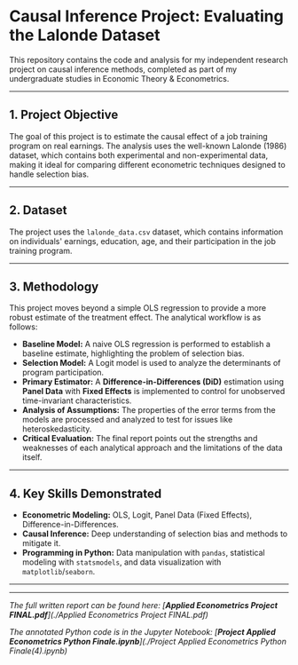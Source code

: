 # Causal Inference Project: Evaluating the Lalonde Dataset

This repository contains the code and analysis for my independent research project on causal inference methods, completed as part of my undergraduate studies in Economic Theory & Econometrics.

---

## 1. Project Objective

The goal of this project is to estimate the causal effect of a job training program on real earnings. The analysis uses the well-known Lalonde (1986) dataset, which contains both experimental and non-experimental data, making it ideal for comparing different econometric techniques designed to handle selection bias.

---

## 2. Dataset

The project uses the `lalonde_data.csv` dataset, which contains information on individuals' earnings, education, age, and their participation in the job training program.

---

## 3. Methodology

This project moves beyond a simple OLS regression to provide a more robust estimate of the treatment effect. The analytical workflow is as follows:

* **Baseline Model:** A naive OLS regression is performed to establish a baseline estimate, highlighting the problem of selection bias.
* **Selection Model:** A Logit model is used to analyze the determinants of program participation.
* **Primary Estimator:** A **Difference-in-Differences (DiD)** estimation using **Panel Data** with **Fixed Effects** is implemented to control for unobserved time-invariant characteristics.
* **Analysis of Assumptions:** The properties of the error terms from the models are processed and analyzed to test for issues like heteroskedasticity.
* **Critical Evaluation:** The final report points out the strengths and weaknesses of each analytical approach and the limitations of the data itself.

---

## 4. Key Skills Demonstrated

* **Econometric Modeling:** OLS, Logit, Panel Data (Fixed Effects), Difference-in-Differences.
* **Causal Inference:** Deep understanding of selection bias and methods to mitigate it.
* **Programming in Python:** Data manipulation with `pandas`, statistical modeling with `statsmodels`, and data visualization with `matplotlib`/`seaborn`.

---

---

*The full written report can be found here: [**Applied Econometrics Project FINAL.pdf**](./Applied Econometrics Project FINAL.pdf)*

*The annotated Python code is in the Jupyter Notebook: [**Project Applied Econometrics Python Finale.ipynb**](./Project Applied Econometrics Python Finale(4).ipynb)*
